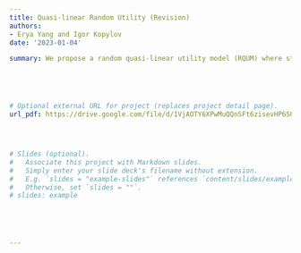 ```yaml
---
title: Quasi-linear Random Utility (Revision)
authors:
- Erya Yang and Igor Kopylov
date: '2023-01-04'

summary: We propose a random quasi-linear utility model (RQUM) where stochastic choices maximize quasi-linear utility functions that are randomly drawn via some probability distribution π. Utility ties are allowed and broken by a convenient lexicographic rule. Our main result characterizes RQUM and identifies the probability measure π uniquely and explicitly in terms of stochastic choice data. McFadden's (1973) additive random utility model is obtained as a special case where ties have probability zero. Another distinct case captures finite populations and derives π with a finite support. Our main axioms constrain aggregate effects of cost variations on choice probabilities. In particular, context and reference dependence are prohibited. We also characterize RQUM through a suitable version of McFadden and Richter's (1990) axiom of revealed stochastic preferences (ARSP). This approach extends to incomplete datasets.





# Optional external URL for project (replaces project detail page).
url_pdf: https://drive.google.com/file/d/1VjAOTY6XPwMuQQnSFt6zisevHP6SO7Qr/view?usp=share_link




# Slides (optional).
#   Associate this project with Markdown slides.
#   Simply enter your slide deck's filename without extension.
#   E.g. `slides = "example-slides"` references `content/slides/example-slides.md`.
#   Otherwise, set `slides = ""`.
# slides: example





---
```

